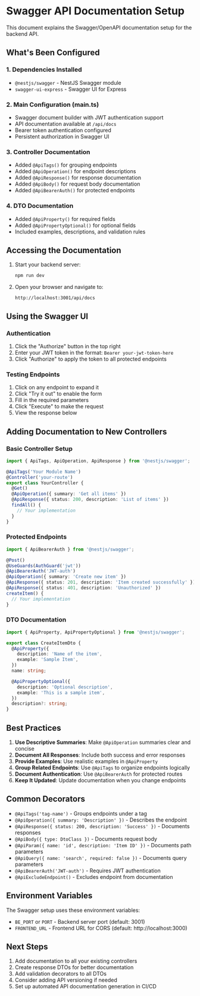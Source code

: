 # Swagger API Documentation Setup

This document explains the Swagger/OpenAPI documentation setup for the backend API.

## What's Been Configured

### 1. Dependencies Installed
- `@nestjs/swagger` - NestJS Swagger module
- `swagger-ui-express` - Swagger UI for Express

### 2. Main Configuration (main.ts)
- Swagger document builder with JWT authentication support
- API documentation available at `/api/docs`
- Bearer token authentication configured
- Persistent authorization in Swagger UI

### 3. Controller Documentation
- Added `@ApiTags()` for grouping endpoints
- Added `@ApiOperation()` for endpoint descriptions
- Added `@ApiResponse()` for response documentation
- Added `@ApiBody()` for request body documentation
- Added `@ApiBearerAuth()` for protected endpoints

### 4. DTO Documentation
- Added `@ApiProperty()` for required fields
- Added `@ApiPropertyOptional()` for optional fields
- Included examples, descriptions, and validation rules

## Accessing the Documentation

1. Start your backend server:
   ```bash
   npm run dev
   ```

2. Open your browser and navigate to:
   ```
   http://localhost:3001/api/docs
   ```

## Using the Swagger UI

### Authentication
1. Click the "Authorize" button in the top right
2. Enter your JWT token in the format: `Bearer your-jwt-token-here`
3. Click "Authorize" to apply the token to all protected endpoints

### Testing Endpoints
1. Click on any endpoint to expand it
2. Click "Try it out" to enable the form
3. Fill in the required parameters
4. Click "Execute" to make the request
5. View the response below

## Adding Documentation to New Controllers

### Basic Controller Setup
```typescript
import { ApiTags, ApiOperation, ApiResponse } from '@nestjs/swagger';

@ApiTags('Your Module Name')
@Controller('your-route')
export class YourController {
  @Get()
  @ApiOperation({ summary: 'Get all items' })
  @ApiResponse({ status: 200, description: 'List of items' })
  findAll() {
    // Your implementation
  }
}
```

### Protected Endpoints
```typescript
import { ApiBearerAuth } from '@nestjs/swagger';

@Post()
@UseGuards(AuthGuard('jwt'))
@ApiBearerAuth('JWT-auth')
@ApiOperation({ summary: 'Create new item' })
@ApiResponse({ status: 201, description: 'Item created successfully' })
@ApiResponse({ status: 401, description: 'Unauthorized' })
createItem() {
  // Your implementation
}
```

### DTO Documentation
```typescript
import { ApiProperty, ApiPropertyOptional } from '@nestjs/swagger';

export class CreateItemDto {
  @ApiProperty({
    description: 'Name of the item',
    example: 'Sample Item',
  })
  name: string;

  @ApiPropertyOptional({
    description: 'Optional description',
    example: 'This is a sample item',
  })
  description?: string;
}
```

## Best Practices

1. **Use Descriptive Summaries**: Make `@ApiOperation` summaries clear and concise
2. **Document All Responses**: Include both success and error responses
3. **Provide Examples**: Use realistic examples in `@ApiProperty`
4. **Group Related Endpoints**: Use `@ApiTags` to organize endpoints logically
5. **Document Authentication**: Use `@ApiBearerAuth` for protected routes
6. **Keep It Updated**: Update documentation when you change endpoints

## Common Decorators

- `@ApiTags('tag-name')` - Groups endpoints under a tag
- `@ApiOperation({ summary: 'Description' })` - Describes the endpoint
- `@ApiResponse({ status: 200, description: 'Success' })` - Documents responses
- `@ApiBody({ type: DtoClass })` - Documents request body
- `@ApiParam({ name: 'id', description: 'Item ID' })` - Documents path parameters
- `@ApiQuery({ name: 'search', required: false })` - Documents query parameters
- `@ApiBearerAuth('JWT-auth')` - Requires JWT authentication
- `@ApiExcludeEndpoint()` - Excludes endpoint from documentation

## Environment Variables

The Swagger setup uses these environment variables:
- `BE_PORT` or `PORT` - Backend server port (default: 3001)
- `FRONTEND_URL` - Frontend URL for CORS (default: http://localhost:3000)

## Next Steps

1. Add documentation to all your existing controllers
2. Create response DTOs for better documentation
3. Add validation decorators to all DTOs
4. Consider adding API versioning if needed
5. Set up automated API documentation generation in CI/CD